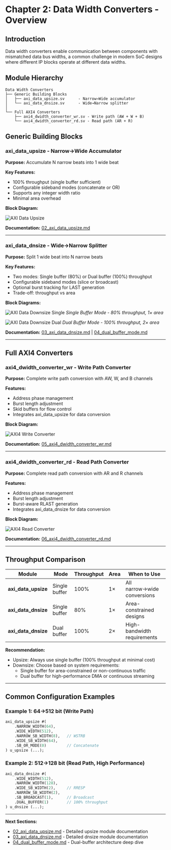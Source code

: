 # Chapter 2: Data Width Converters - Overview

## Introduction

Data width converters enable communication between components with mismatched data bus widths, a common challenge in modern SoC designs where different IP blocks operate at different data widths.

## Module Hierarchy

```
Data Width Converters
├── Generic Building Blocks
│   ├── axi_data_upsize.sv      - Narrow→Wide accumulator
│   └── axi_data_dnsize.sv      - Wide→Narrow splitter
│
└── Full AXI4 Converters
    ├── axi4_dwidth_converter_wr.sv - Write path (AW + W + B)
    └── axi4_dwidth_converter_rd.sv - Read path (AR + R)
```

## Generic Building Blocks

### axi_data_upsize - Narrow→Wide Accumulator

**Purpose:** Accumulate N narrow beats into 1 wide beat

**Key Features:**
- 100% throughput (single buffer sufficient)
- Configurable sideband modes (concatenate or OR)
- Supports any integer width ratio
- Minimal area overhead

**Block Diagram:**

![AXI Data Upsize](../assets/graphviz/axi_data_upsize.png)

**Documentation:** [02_axi_data_upsize.md](02_axi_data_upsize.md)

---

### axi_data_dnsize - Wide→Narrow Splitter

**Purpose:** Split 1 wide beat into N narrow beats

**Key Features:**
- Two modes: Single buffer (80%) or Dual buffer (100%) throughput
- Configurable sideband modes (slice or broadcast)
- Optional burst tracking for LAST generation
- Trade-off: throughput vs area

**Block Diagrams:**

![AXI Data Downsize Single](../assets/graphviz/axi_data_dnsize_single.png)
*Single Buffer Mode - 80% throughput, 1× area*

![AXI Data Downsize Dual](../assets/graphviz/axi_data_dnsize_dual.png)
*Dual Buffer Mode - 100% throughput, 2× area*

**Documentation:** [03_axi_data_dnsize.md](03_axi_data_dnsize.md) | [04_dual_buffer_mode.md](04_dual_buffer_mode.md)

---

## Full AXI4 Converters

### axi4_dwidth_converter_wr - Write Path Converter

**Purpose:** Complete write path conversion with AW, W, and B channels

**Features:**
- Address phase management
- Burst length adjustment
- Skid buffers for flow control
- Integrates axi_data_upsize for data conversion

**Block Diagram:**

![AXI4 Write Converter](../assets/graphviz/axi4_dwidth_converter_wr.png)

**Documentation:** [05_axi4_dwidth_converter_wr.md](05_axi4_dwidth_converter_wr.md)

---

### axi4_dwidth_converter_rd - Read Path Converter

**Purpose:** Complete read path conversion with AR and R channels

**Features:**
- Address phase management
- Burst length adjustment
- Burst-aware RLAST generation
- Integrates axi_data_dnsize for data conversion

**Block Diagram:**

![AXI4 Read Converter](../assets/graphviz/axi4_dwidth_converter_rd.png)

**Documentation:** [06_axi4_dwidth_converter_rd.md](06_axi4_dwidth_converter_rd.md)

---

## Throughput Comparison

| Module | Mode | Throughput | Area | When to Use |
|--------|------|------------|------|-------------|
| **axi_data_upsize** | Single buffer | 100% | 1× | All narrow→wide conversions |
| **axi_data_dnsize** | Single buffer | 80% | 1× | Area-constrained designs |
| **axi_data_dnsize** | Dual buffer | 100% | 2× | High-bandwidth requirements |

**Recommendation:**
- Upsize: Always use single buffer (100% throughput at minimal cost)
- Downsize: Choose based on system requirements:
  - Single buffer for area-constrained or non-continuous traffic
  - Dual buffer for high-performance DMA or continuous streaming

---

## Common Configuration Examples

### Example 1: 64→512 bit (Write Path)
```systemverilog
axi_data_upsize #(
    .NARROW_WIDTH(64),
    .WIDE_WIDTH(512),
    .NARROW_SB_WIDTH(8),   // WSTRB
    .WIDE_SB_WIDTH(64),
    .SB_OR_MODE(0)         // Concatenate
) u_upsize (...);
```

### Example 2: 512→128 bit (Read Path, High Performance)
```systemverilog
axi_data_dnsize #(
    .WIDE_WIDTH(512),
    .NARROW_WIDTH(128),
    .WIDE_SB_WIDTH(2),     // RRESP
    .NARROW_SB_WIDTH(2),
    .SB_BROADCAST(1),      // Broadcast
    .DUAL_BUFFER(1)        // 100% throughput
) u_dnsize (...);
```

---

**Next Sections:**
- [02_axi_data_upsize.md](02_axi_data_upsize.md) - Detailed upsize module documentation
- [03_axi_data_dnsize.md](03_axi_data_dnsize.md) - Detailed dnsize module documentation
- [04_dual_buffer_mode.md](04_dual_buffer_mode.md) - Dual-buffer architecture deep dive
